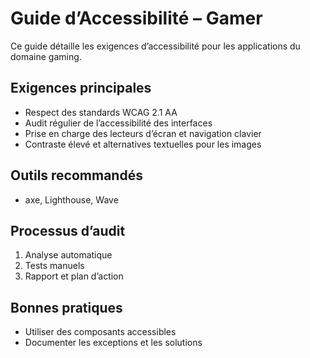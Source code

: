 # Guide d’Accessibilité – Gamer

Ce guide détaille les exigences d’accessibilité pour les applications du domaine gaming.

## Exigences principales
- Respect des standards WCAG 2.1 AA
- Audit régulier de l’accessibilité des interfaces
- Prise en charge des lecteurs d’écran et navigation clavier
- Contraste élevé et alternatives textuelles pour les images

## Outils recommandés
- axe, Lighthouse, Wave

## Processus d’audit
1. Analyse automatique
2. Tests manuels
3. Rapport et plan d’action

## Bonnes pratiques
- Utiliser des composants accessibles
- Documenter les exceptions et les solutions
